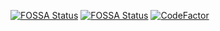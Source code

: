 [![FOSSA Status](https://app.fossa.com/api/projects/git%2Bgithub.com%2Fdrma-tech%2FMM.svg?type=shield&issueType=license)](https://app.fossa.com/projects/git%2Bgithub.com%2Fdrma-tech%2FMM?ref=badge_shield&issueType=license)
[![FOSSA Status](https://app.fossa.com/api/projects/git%2Bgithub.com%2Fdrma-tech%2FMM.svg?type=shield&issueType=security)](https://app.fossa.com/projects/git%2Bgithub.com%2Fdrma-tech%2FMM?ref=badge_shield&issueType=security)
[![CodeFactor](https://www.codefactor.io/repository/github/drma-tech/mm/badge)](https://www.codefactor.io/repository/github/drma-tech/mm)
